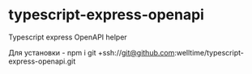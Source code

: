 # typescript-express-openapi
Typescript express OpenAPI helper

Для установки - npm i git +ssh://git@github.com:welltime/typescript-express-openapi.git